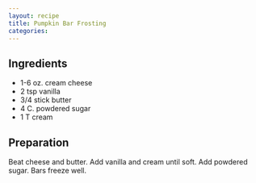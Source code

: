 ```yaml
---
layout: recipe
title: Pumpkin Bar Frosting
categories:
---
```


## Ingredients

- 1-6 oz. cream cheese
- 2 tsp vanilla
- 3/4 stick butter
- 4 C. powdered sugar
- 1 T cream

## Preparation

Beat cheese and butter.  Add vanilla and cream until soft.  Add powdered sugar.  Bars freeze well.